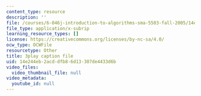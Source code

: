 ```yaml
---
content_type: resource
description: ''
file: /courses/6-046j-introduction-to-algorithms-sma-5503-fall-2005/14e244eb2acddfb86d13307de4433d6b_s7QSM_hlS1U.srt
file_type: application/x-subrip
learning_resource_types: []
license: https://creativecommons.org/licenses/by-nc-sa/4.0/
ocw_type: OCWFile
resourcetype: Other
title: 3play caption file
uid: 14e244eb-2acd-dfb8-6d13-307de4433d6b
video_files:
  video_thumbnail_file: null
video_metadata:
  youtube_id: null
---
```

